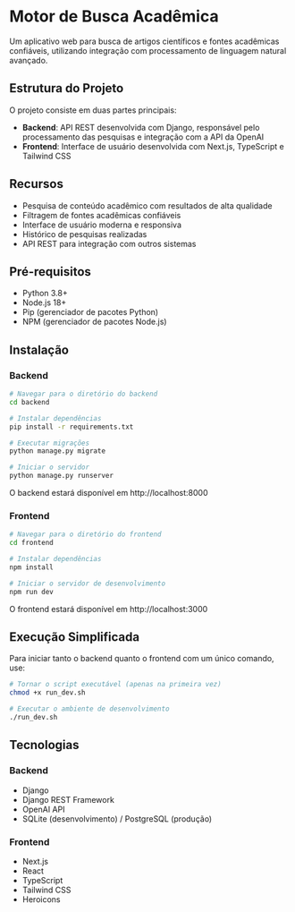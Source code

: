 # Motor de Busca Acadêmica

Um aplicativo web para busca de artigos científicos e fontes acadêmicas confiáveis, utilizando integração com processamento de linguagem natural avançado.

## Estrutura do Projeto

O projeto consiste em duas partes principais:

- **Backend**: API REST desenvolvida com Django, responsável pelo processamento das pesquisas e integração com a API da OpenAI
- **Frontend**: Interface de usuário desenvolvida com Next.js, TypeScript e Tailwind CSS

## Recursos

- Pesquisa de conteúdo acadêmico com resultados de alta qualidade
- Filtragem de fontes acadêmicas confiáveis
- Interface de usuário moderna e responsiva
- Histórico de pesquisas realizadas
- API REST para integração com outros sistemas

## Pré-requisitos

- Python 3.8+
- Node.js 18+
- Pip (gerenciador de pacotes Python)
- NPM (gerenciador de pacotes Node.js)

## Instalação

### Backend

```bash
# Navegar para o diretório do backend
cd backend

# Instalar dependências
pip install -r requirements.txt

# Executar migrações
python manage.py migrate

# Iniciar o servidor
python manage.py runserver
```

O backend estará disponível em http://localhost:8000

### Frontend

```bash
# Navegar para o diretório do frontend
cd frontend

# Instalar dependências
npm install

# Iniciar o servidor de desenvolvimento
npm run dev
```

O frontend estará disponível em http://localhost:3000

## Execução Simplificada

Para iniciar tanto o backend quanto o frontend com um único comando, use:

```bash
# Tornar o script executável (apenas na primeira vez)
chmod +x run_dev.sh

# Executar o ambiente de desenvolvimento
./run_dev.sh
```

## Tecnologias

### Backend
- Django
- Django REST Framework
- OpenAI API
- SQLite (desenvolvimento) / PostgreSQL (produção)

### Frontend
- Next.js
- React
- TypeScript
- Tailwind CSS
- Heroicons 